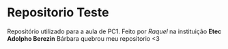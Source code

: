 # Repositorio Teste
Repositório utilizado para a aula de PC1.
Feito por _Raquel_ na instituição **Etec Adolpho Berezin** 
Bárbara quebrou meu repositorio <3
